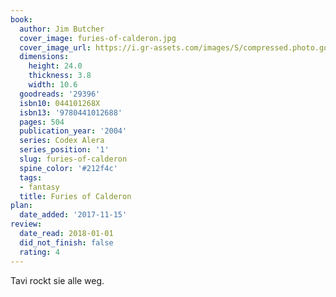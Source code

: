 ```yaml
---
book:
  author: Jim Butcher
  cover_image: furies-of-calderon.jpg
  cover_image_url: https://i.gr-assets.com/images/S/compressed.photo.goodreads.com/books/1329104514l/29396._SX98_.jpg
  dimensions:
    height: 24.0
    thickness: 3.8
    width: 10.6
  goodreads: '29396'
  isbn10: 044101268X
  isbn13: '9780441012688'
  pages: 504
  publication_year: '2004'
  series: Codex Alera
  series_position: '1'
  slug: furies-of-calderon
  spine_color: '#212f4c'
  tags:
  - fantasy
  title: Furies of Calderon
plan:
  date_added: '2017-11-15'
review:
  date_read: 2018-01-01
  did_not_finish: false
  rating: 4
---
```


Tavi rockt sie alle weg.

